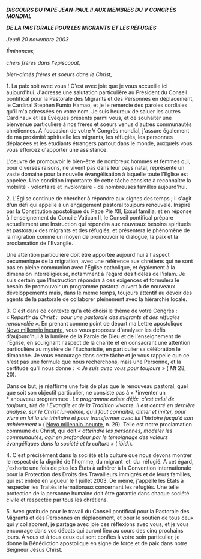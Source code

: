 ***DISCOURS DU PAPE JEAN-PAUL II*** ***AUX MEMBRES DU V CONGR* *ÈS MONDIAL***

***DE LA PASTORALE POUR LES MIGRANTS ET LES RÉFUGIÉS***

*Jeudi 20 novembre 2003*

*Éminences,*

*chers frères dans l'épiscopat,*

*bien-aimés frères et soeurs dans le Christ,*

1. La paix soit avec vous ! C'est avec joie que je vous accueille ici aujourd'hui. J'adresse une salutation particulière au Président du Conseil pontifical pour la Pastorale des Migrants et des Personnes en déplacement, le Cardinal Stephen Fumio Hamao, et je le remercie des paroles cordiales qu'il m'a adressées en votre nom. Je suis heureux de saluer les autres Cardinaux et les Évêques présents parmi vous, et de souhaiter une bienvenue particulière à nos frères et soeurs venus d'autres communautés chrétiennes. A l'occasion de votre V Congrès mondial, j'assure également de ma proximité spirituelle les migrants, les réfugiés, les personnes déplacées et les étudiants étrangers partout dans le monde, auxquels vous vous efforcez d'apporter une assistance.

L'oeuvre de promouvoir le bien-être de nombreux hommes et femmes qui, pour diverses raisons, ne vivent pas dans leur pays natal, représente un vaste domaine pour la nouvelle évangélisation à laquelle toute l'Église est appelée. Une condition importante de cette tâche consiste à reconnaître la mobilité - volontaire et involontaire - de nombreuses familles aujourd'hui.

2. L'Église continue de chercher à répondre aux signes des temps ; il s'agit d'un défi qui appelle à un engagement pastoral toujours renouvelé. Inspiré par la Constitution apostolique du Pape Pie XII, Exsul familia, et en réponse à l'enseignement du Concile Vatican II, le Conseil pontifical prépare actuellement une Instruction qui répondra aux nouveaux besoins spirituels et pastoraux des migrants et des réfugiés, et présentera le phénomène de la migration comme un moyen de promouvoir le dialogue, la paix et la proclamation de l'Evangile.

Une attention particulière doit être apportée aujourd'hui à l'aspect oecuménique de la migration, avec une référence aux chrétiens qui ne sont pas en pleine communion avec l'Église catholique, et également à la dimension interreligieuse, notamment à l'égard des fidèles de l'islam. Je suis certain que l'Instruction répondra à ces exigences et formulera le besoin de promouvoir un programme pastoral ouvert à de nouveaux développements mais, dans le même temps, toujours attentif au devoir des agents de la pastorale de collaborer pleinement avec la hiérarchie locale.

3. C'est dans ce contexte qu'a été choisi le thème de votre Congrès :  « *Repartir du Christ :  pour une pastorale des migrants et des réfugiés renouvelée* ». En prenant comme point de départ ma Lettre apostolique [Novo millennio ineunte](/content/john-paul-ii/fr/apost_letters/documents/hf_jp-ii_apl_20010106_novo-millennio-ineunte.html), vous vous proposez d'analyser les défis d'aujourd'hui à la lumière de la Parole de Dieu et de l'enseignement de l'Église, en soulignant l'aspect de la charité et en consacrant une attention particulière au mystère de l'Eucharistie, en particulier sa célébration le dimanche. Je vous encourage dans cette tâche et je vous rappelle que ce n'est pas une formule que nous recherchons, mais une Personne, et la certitude qu'il nous donne :  « *Je suis avec vous pour toujours* » ( *Mt* 28, 20).

Dans ce but, je réaffirme une fois de plus que le renouveau pastoral, quel que soit son objectif particulier, ne consiste pas à « *inventer un * »nouveau programme« *. Le programme existe déjà:  c'est celui de toujours, tiré de l'Évangile et de la Tradition vivante. Il est centré en dernière analyse, sur le Christ lui-même, qu'il faut connaître, aimer et imiter, pour vivre en lui la vie trinitaire et pour transformer avec lui l'histoire jusqu'à son achèvement* » ( [Novo millennio ineunte](/content/john-paul-ii/fr/apost_letters/documents/hf_jp-ii_apl_20010106_novo-millennio-ineunte.html), n. 29). Telle est notre proclamation commune du Christ, qui doit « *atteindre les personnes, modeler les communautés, agir en profondeur par le témoignage des valeurs évangéliques dans la société et la culture* » ( *ibid*.).

4. C'est précisément dans la société et la culture que nous devons montrer le respect de la dignité de l'homme, du migrant  et  du  réfugié. A cet égard, j'exhorte une fois de plus les États à adhérer à la Convention internationale pour la Protection des Droits des Travailleurs immigrés et de leurs familles, qui est entrée en vigueur le 1 juillet 2003. De même, j'appelle les États à respecter les Traités internationaux concernant les réfugiés. Une telle protection de la personne humaine doit être garantie dans chaque société civile et respectée par tous les chrétiens.

5. Avec gratitude pour le travail du Conseil pontifical pour la Pastorale des Migrants et des Personnes en déplacement, et pour le soutien de tous ceux qui y collaborent, je partage avec joie ces réflexions avec vous, et je vous encourage dans vos débats qui auront lieu au cours des cinq prochains jours. A vous et à tous ceux qui sont confiés à votre soin particulier, je donne la Bénédiction apostolique en signe de force et de paix dans notre Seigneur Jésus Christ.